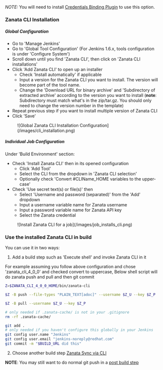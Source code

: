 _NOTE:_ You will need to install [Credentials Binding Plugin](https://wiki.jenkins-ci.org/display/JENKINS/Credentials+Binding+Plugin) to use this option.

### Zanata CLI Installation

##### Global Configuration
- Go to 'Manage Jenkins'
- Go to 'Global Tool Configuration' (For Jenkins 1.6.x, tools configuration is under 'Configure System')
- Scroll down until you find 'Zanata CLI', then click on 'Zanata CLI installations'
- Click 'Add Zanata CLI' to open up an installer
    - Check 'Install automatically' if applicable
    - Input a version for the Zanata CLI you want to install. The version will become part of the tool name.
    - Change the 'Download URL for binary archive' and 'Subdirectory of extracted archive' according to the version you want to install (__note__: Subdirectory must match what's in the zip/tar.gz. You should only need to change the version number in the template)
- Repeat previous step if you want to install multiple version of Zanata CLI
- Click 'Save'
<figure>
![Global Zanata CLI Installation Configuration](/images/cli_installation.png)
</figure>

##### Individual Job Configuration
Under 'Build Environment' section:

- Check 'Install Zanata CLI' then in its opened configuration
    - Click 'Add Tool'
    - Select the CLI from the dropdown in 'Zanata CLI selection'
    - Optionally check 'Convert #CLIName_HOME variables to the upper-case'
- Check 'Use secret text(s) or file(s)' then
    - Select 'Username and password (separated)' from the 'Add' dropdown
    - Input a username variable name for Zanata username
    - Input a password variable name for Zanata API key
    - Select the Zanata credential
<figure>
![Install Zanata CLI for a job](/images/job_installs_cli.png)
</figure>

### Use the installed Zanata CLI in build

You can use it in two ways:

1. Add a build step such as 'Execute shell' and invoke Zanata CLI in it

For example assuming you follow above configuration and chose 'zanata_cli_4_0_0' and checked convert to uppercase,
Below shell script will do zanata push and pull and then git commit
```bash
Z=$ZANATA_CLI_4_0_0_HOME/bin/zanata-cli

$Z -B push --file-types "PLAIN_TEXT[adoc]" --username $Z_U --key $Z_P

$Z -B pull --username $Z_U --key $Z_P

# only needed if .zanata-cache/ is not in your .gitignore
rm -rf .zanata-cache/

git add .
# only needed if you haven't configure this globally in your Jenkins
git config user.name "Jenkins"
git config user.email "jenkins-noreply@redhat.com"
git commit -m "$BUILD_URL did this"

```
2. Choose another build step [Zanata Sync via CLI](/configuration/zanata-sync-via-cli/)

__NOTE__: You may still want to do normal git push in a [post build step](/configuration/post-build/)